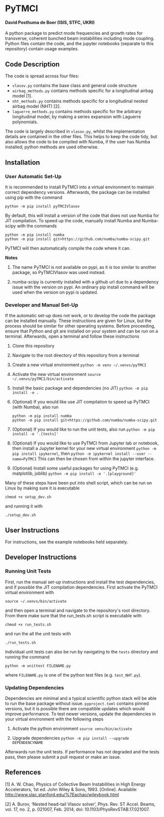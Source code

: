 # PyTMCI
#### David Posthuma de Boer (ISIS, STFC, UKRI)

A python package to predict mode frequencies and growth rates for transverse,
coherent bunched beam instabilities including mode coupling. Python files
contain the code, and the jupyter notebooks (separate to this repository)
contain usage examples.


## Code Description
The code is spread across four files:
* `vlasov.py` contains the base class and general code structure
* `airbag_methods.py` contains methods specific for a longitudinal
  airbag model [1].
* `nht_methods.py` contains methods specific for a longitudinal
  nested airbag model (NHT) [2].
* `laguerre_methods.py` contains methods specific for the arbitrary
  longitudinal model, by making a series expansion with Laguerre
  polynomials.

The code is largely described in `vlasov.py`, whilst the implementation
details are contained in the other files. This helps to keep the code tidy,
but also allows the code to be compiled with Numba, if the user has Numba
installed; python methods are used otherwise.


## Installation

### User Automatic Set-Up

It is recommended to install PyTMCI into a virtual environment to maintain
correct dependency versions. Afterwards, the package can be installed using
pip with the command

```
python -m pip install pyTMCIVlasov
```

By default, this will install a version of the code that does not use Numba
for JIT compilation. To speed up the code, manually install Numba and Numba-scipy
with the commands

```
python -m pip install numba
python -m pip install git+https://github.com/numba/numba-scipy.git
```

PyTMCI will then automatically compile the code where it can.

__Notes__
1. The name PyTMCI is not available on pypi, as it is too similar to another package,
   so PyTMCIVlasov was used instead. 

1. numba-scipy is currently installed with a github url due to a dependency issue with
   the version on pypi. An ordinary pip install command will be used when the version
   on pypi is updated.


### Developer and Manual Set-Up

If the automatic set-up does not work, or to develop the code the package can
be installed manually. These instructions are given for Linux, but the
process should be similar for other operating systems. Before proceeding,
ensure that Python and git are installed on your system and can be run on a
terminal. Afterwards, open a terminal and follow these instructions

1. Clone this repository

1. Navigate to the root directory of this repository from a terminal

1. Create a new virtual environment
  `python -m venv ~/.venvs/pyTMCI`

1. Activate the new virtual environment
  `source ~/.venvs/pyTMCI/bin/activate`

1. Install the basic package and dependencies (no JIT)
  `python -m pip install -e .`

1. (Optional) If you would like use JIT compilation to speed up PyTMCI
   (with Numba), also run
   ```
   python -m pip install numba
   python -m pip install git+https://github.com/numba/numba-scipy.git
   ```

1. (Optional) If you would like to run the unit tests, also run
   `python -m pip install -e '.[tests]'`

1. (Optional) If you would like to use PyTMCI from Jupyter lab or notebook, 
   then install a Jupyter kernel for your new virtual environment
   `python -m pip install ipykernel`, then 
   `python -m ipykernel install --user --name=PyTMCI`
   This can then be chosen from within the jupyter interface.

1. (Optional) Install some useful packages for using PyTMCI (e.g. matplotlib,
   joblib)
   `python -m pip install -e '.[playground]'`

Many of these steps have been put into shell script, which can be run on Linux
by making sure it is executable
```
chmod +x setup_dev.sh
```
and running it with
```
./setup_dev.sh
```


## User Instructions
For instructions, see the example notebooks held separately. 


## Developer Instructions

### Running Unit Tests
First, run the manual set-up instructions and install the test dependencies, and
if possible the JIT compilation dependencies. First activate the PyTMCI virtual
environment with

```
source ~/.venvs/bin/activate
```

and then open a terminal and navigate to the repository's root directory. From
there make sure that the run_tests.sh script is executable with

```
chmod +x run_tests.sh
```

and run the all the unit tests with

```
./run_tests.sh
```

Individual unit tests can also be run by navigating to the `tests` directory and
running the command

```
python -m unittest FILENAME.py
```

where `FILENAME.py` is one of the python test files (e.g. `test_NHT.py`).


### Updating Dependencies

Dependencies are minimal and a typical scientific python stack will be able to
run the base package without issue. `pyproject.toml` contains pinned
versions, but it is possible there are compatible updates which would improve
performance. To test newer versions, update the dependencies in your virtual
environment with the following steps

1. Activate the python environment
   `source venv/bin/activate`

3. Upgrade dependencies
   `python -m pip install --upgrade DEPENDENCYNAME`

Afterwards run the unit tests. If performance has not degraded and the tests
pass, then please submit a pull request or make an issue.



## References

[1] A. W. Chao, Physics of Collective Beam Instabilities in High Energy
Accelerators, 1st ed. John Wiley & Sons, 1993. [Online]. Available:
http://www.slac.stanford.edu/%7Eachao/wileybook.html

[2] A. Burov, ‘Nested head-tail Vlasov solver’, Phys. Rev. ST Accel. Beams,
vol. 17, no. 2, p. 021007, Feb. 2014, doi: 10.1103/PhysRevSTAB.17.021007.

